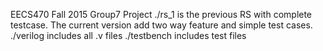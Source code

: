 EECS470 Fall 2015 Group7 Project
./rs_1 is the previous RS with complete testcase.
The current version add two way feature and simple test cases.
./verilog includes all .v files
./testbench includes test files

